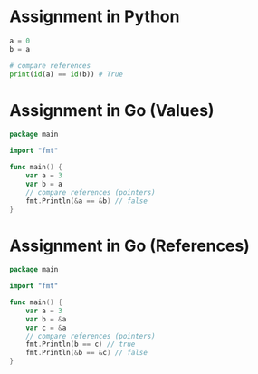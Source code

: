 # Assignment in Python

```py
a = 0
b = a

# compare references
print(id(a) == id(b)) # True
```

# Assignment in Go (Values)

```go
package main

import "fmt"

func main() {
	var a = 3
    var b = a
    // compare references (pointers)
	fmt.Println(&a == &b) // false
}
```

# Assignment in Go (References)

```go
package main

import "fmt"

func main() {
	var a = 3
    var b = &a
    var c = &a
    // compare references (pointers)
    fmt.Println(b == c) // true
    fmt.Println(&b == &c) // false
}
```
